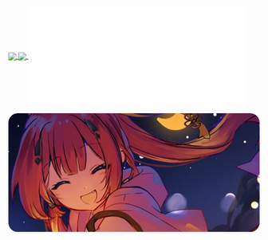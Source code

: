 <a href="">
  <img height=200 align="center" src="https://github-readme-stats.vercel.app/api/top-langs/?username=naahi-i&layout=compact&border_color=151b23&bg_color=00000000" />
</a>
<a href="">
  <img height=200 align="center" src="https://github-readme-stats.vercel.app/api?username=naahi-i&show_icons=true&border_color=151b23&bg_color=00000000" />
</a>
<a href="">
  <img height=200 align="center" src="metrics.plugin.isocalendar.svg" />
</a>

![img](img.jpg)
